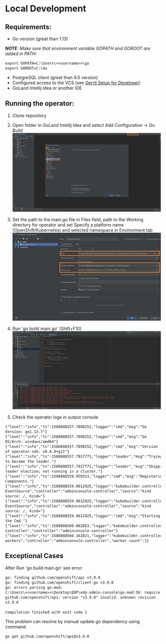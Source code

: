 # Local Development

## Requirements:
* Go version (great than 1.13)
  
_**NOTE**: Make sure that environment variable GOPATH and GOROOT are added in PATH:_
```
export GOPATH=C:\Users\<<username>>\go
export GOROOT=C:\Go
```
  
* PostgreSQL client (great than 9.5 version)
* Configured access to the VCS (see [Gerrit Setup for Developer](https://kb.epam.com/display/EPMDEDP/Gerrit+Setup+for+Developer))
* GoLand Intellij Idea or another IDE
  
## Running the operator:
1. Clone repository
2. Open folder in GoLand Intellij Idea and select Add Configuration → Go Build
  ![add-config](../readme-resource/add_config.png "add-config") 
3. Set the path to the main.go file in Files field, path to the Working directory for operator and set Specify a platform name (OpenShift/Kubernetes) and selected namespace in Environment tab
  ![build-config](../readme-resource/build_config.png "build-config") 
4. Run 'go build main.go' (Shift+F10)
  ![deploy-operator](../readme-resource/deploy_operator.png "deploy-operator") 
  
5. Check the operator logs in output console
 ```
{"level":"info","ts":1580888557.7898252,"logger":"cmd","msg":"Go Version: go1.13.7"}
{"level":"info","ts":1580888557.7898252,"logger":"cmd","msg":"Go OS/Arch: windows/amd64"}
{"level":"info","ts":1580888557.7898252,"logger":"cmd","msg":"Version of operator-sdk: v0.8.0+git"}
{"level":"info","ts":1580888557.7917771,"logger":"leader","msg":"Trying to become the leader."}
{"level":"info","ts":1580888557.7917771,"logger":"leader","msg":"Skipping leader election; not running in a cluster."}
{"level":"info","ts":1580888559.959313,"logger":"cmd","msg":"Registering Components."}
{"level":"info","ts":1580888559.9612925,"logger":"kubebuilder.controller","msg":"Starting EventSource","controller":"adminconsole-controller","source":"kind source: /, Kind="}
{"level":"info","ts":1580888559.9612925,"logger":"kubebuilder.controller","msg":"Starting EventSource","controller":"adminconsole-controller","source":"kind source: /, Kind="}
{"level":"info","ts":1580888559.9612925,"logger":"cmd","msg":"Starting the Cmd."}
{"level":"info","ts":1580888560.062053,"logger":"kubebuilder.controller","msg":"Starting Controller","controller":"adminconsole-controller"}
{"level":"info","ts":1580888560.162821,"logger":"kubebuilder.controller","msg":"Starting workers","controller":"adminconsole-controller","worker count":1}
 ```
  
## Exceptional Cases
After Run 'go build main.go' see error: 
```
go: finding github.com/openshift/api v3.9.0
go: finding github.com/openshift/client-go v3.9.0
go: errors parsing go.mod:
C:\Users\<<username>>\Desktop\EDP\edp-admin-console\go.mod:36: require github.com/openshift/api: version "v3.9.0" invalid: unknown revision v3.9.0
  
Compilation finished with exit code 1
```
  
This problem can resolve by manual update go dependency using command:
```
go get github.com/openshift/api@v3.9.0
```